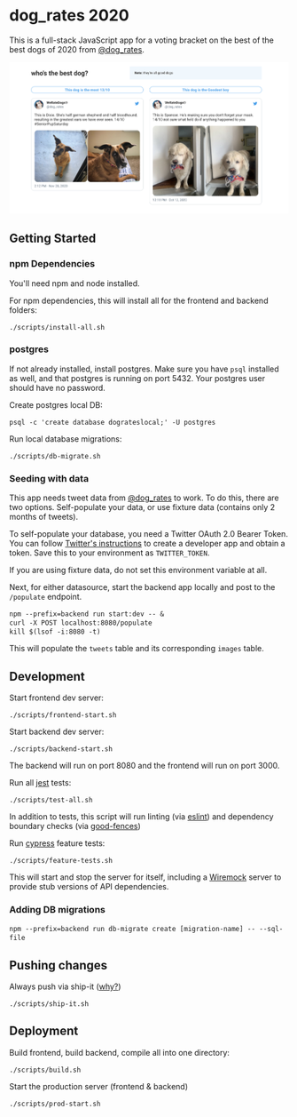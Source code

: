 # dog_rates 2020

This is a full-stack JavaScript app for a voting bracket on
 the best of the best dogs of 2020 from [@dog_rates](https://twitter.com/dog_rates).

![app screenshot](dog_rates2020-app.png)

## Getting Started

### npm Dependencies

You'll need npm and node installed.

For npm dependencies, this will install all for the frontend and backend folders:
```shell script
./scripts/install-all.sh
```

### postgres

If not already installed, install postgres.
Make sure you have `psql` installed as well, and that postgres is running on port 5432.
Your postgres user should have no password.

Create postgres local DB:
```shell script
psql -c 'create database dograteslocal;' -U postgres
```

Run local database migrations:
```shell script
./scripts/db-migrate.sh
```

### Seeding with data

This app needs tweet data from [@dog_rates](https://twitter.com/dog_rates) to work.  To do this,
there are two options. Self-populate your data, or use fixture data (contains only 2 months of tweets).

To self-populate your database, you need a Twitter OAuth 2.0 Bearer Token.  You can follow 
[Twitter's instructions](https://developer.twitter.com/en/docs/apps/overview) to create a developer
app and obtain a token.  Save this to your environment as `TWITTER_TOKEN`.

If you are using fixture data, do not set this environment variable at all.

Next, for either datasource, start the backend app locally and post to the `/populate` endpoint.
```shell script
npm --prefix=backend run start:dev -- &
curl -X POST localhost:8080/populate
kill $(lsof -i:8080 -t)
```

This will populate the `tweets` table and its corresponding `images` table.

## Development

Start frontend dev server:
```shell script
./scripts/frontend-start.sh
```

Start backend dev server:
```shell script
./scripts/backend-start.sh
```

The backend will run on port 8080 and the frontend will run on port 3000.

Run all [jest](https://jestjs.io/) tests:
```shell script
./scripts/test-all.sh
```

In addition to tests, this script will run linting (via [eslint](https://eslint.org/)) and dependency 
boundary checks (via [good-fences](https://github.com/smikula/good-fences))

Run [cypress](https://www.cypress.io/) feature tests:
```shell script
./scripts/feature-tests.sh
```

This will start and stop the server for itself, including a [Wiremock](https://github.com/tomasbjerre/wiremock-npm)
server to provide stub versions of API dependencies.

### Adding DB migrations

```shell script
npm --prefix=backend run db-migrate create [migration-name] -- --sql-file
```

## Pushing changes

Always push via ship-it ([why?](https://medium.com/@AnneLoVerso/ship-it-a-humble-script-for-low-risk-deployment-1b8ba99994f7))
```shell script
./scripts/ship-it.sh
```

## Deployment

Build frontend, build backend, compile all into one directory:
```shell script
./scripts/build.sh
```

Start the production server (frontend & backend)
```shell script
./scripts/prod-start.sh
```
